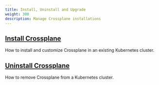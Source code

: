 ```yaml
---
title: Install, Uninstall and Upgrade
weight: 300
description: Manage Crossplane installations
---
```


## [Install Crossplane](./install/)
How to install and customize Crossplane in an existing Kubernetes cluster.

## [Uninstall Crossplane](./uninstall/)
How to remove Crossplane from a Kubernetes cluster.